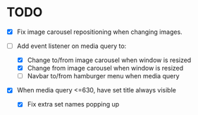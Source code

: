 # TODO

- [x] Fix image carousel repositioning when changing images.

- [ ] Add event listener on media query to:
	- [x] Change to/from image carousel when window is resized
	- [x] Change from image carousel when window is resized
	- [ ] Navbar to/from hamburger menu when media query

- [x] When media query <=630, have set title always visible
	- [x] Fix extra set names popping up	